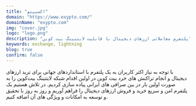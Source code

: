 ```yaml
---
title: "اکسیپتو"
domain: "https://www.exypto.com/"
domainName: "exypto.com"
img: "cover.jpg"
logo: "logo.png"
description: "پلتفرم معاملاتی ارزهای دیجیتال با قابلیت لایتنینگ بیت کوین"
keywords: exchange, lightning
blog: true
confirm: false
---
```


با توجه به نیاز اکثر کاربران به یک پلتفرم با استانداردهای جهانی برای ترید ارزهای دیجیتال و انجام تراکنش های خرد بیت کوین در اولین اقدام شبکه لایتنینگ بیت‌کوین را به صورت اولین بار در بین صرافی های ایرانی پیاده سازی کردیم. در تلاش هستیم یک پلتفرم امن و سریع خرید و فروش ارزهای دیجیتال را فراهم آوریم و روز به روز با تحقیق و توسعه به امکانات و ویژگی های آن اضافه کنیم.
